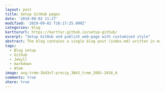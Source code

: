 ```yaml
---
layout: post
title: Setup GitHub pages
date: '2019-09-02 11:27'
modified: '2019-09-02 T18:17:25.000Z'
categories: blog
karttururl: https://karttur.github.io/setup-github/
excerpt: "Setup GitHub and publish web-page with customised style"
abstract: The blog contains a single blog post (index.md) written in markdown, with instructions for how to create a GitHub.com hosted blog from scratch, without using any template. The blog also describes how to set up a GitHub account using GitHub desktop and then publish the blog on GitHub.com."
tags:
  - Blog setup
  - Github
  - Jekyll
  - markdown
  - Atom
image: avg-trmm-3b43v7-precip_3B43_trmm_2001-2016_A
comments: true
share: true
---
```

